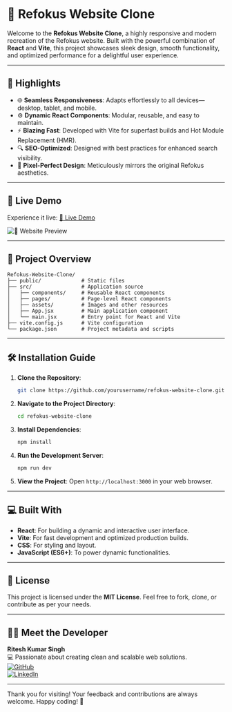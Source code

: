 # 🚀 Refokus Website Clone

Welcome to the **Refokus Website Clone**, a highly responsive and modern recreation of the Refokus website. Built with the powerful combination of **React** and **Vite**, this project showcases sleek design, smooth functionality, and optimized performance for a delightful user experience.

---

## 🌟 Highlights

- 🌐 **Seamless Responsiveness**: Adapts effortlessly to all devices—desktop, tablet, and mobile.
- ⚙️ **Dynamic React Components**: Modular, reusable, and easy to maintain.
- ⚡ **Blazing Fast**: Developed with Vite for superfast builds and Hot Module Replacement (HMR).
- 🔍 **SEO-Optimized**: Designed with best practices for enhanced search visibility.
- 🎨 **Pixel-Perfect Design**: Meticulously mirrors the original Refokus aesthetics.

---

## 🎥 Live Demo

Experience it live: [🔗 Live Demo](https://refokus-main-three.vercel.app/)

![🌟 Website Preview](https://i.postimg.cc/Qt1FNhLp/Screenshot-2025-01-21-143300.png)

---

## 📂 Project Overview

```plaintext
Refokus-Website-Clone/
├── public/             # Static files
├── src/                # Application source
│   ├── components/     # Reusable React components
│   ├── pages/          # Page-level React components
│   ├── assets/         # Images and other resources
│   ├── App.jsx         # Main application component
│   └── main.jsx        # Entry point for React and Vite
├── vite.config.js      # Vite configuration
└── package.json        # Project metadata and scripts
```

---

## 🛠️ Installation Guide

1. **Clone the Repository**:
   ```bash
   git clone https://github.com/yourusername/refokus-website-clone.git
   ```

2. **Navigate to the Project Directory**:
   ```bash
   cd refokus-website-clone
   ```

3. **Install Dependencies**:
   ```bash
   npm install
   ```

4. **Run the Development Server**:
   ```bash
   npm run dev
   ```

5. **View the Project**:
   Open `http://localhost:3000` in your web browser.

---

## 💻 Built With

- **React**: For building a dynamic and interactive user interface.
- **Vite**: For fast development and optimized production builds.
- **CSS**: For styling and layout.
- **JavaScript (ES6+)**: To power dynamic functionalities.

---

## 📜 License

This project is licensed under the **MIT License**. Feel free to fork, clone, or contribute as per your needs.

---

## 👨‍💻 Meet the Developer

**Ritesh Kumar Singh**  
💻 Passionate about creating clean and scalable web solutions.  
[![GitHub](https://img.shields.io/badge/-GitHub-black?style=flat&logo=github)](https://github.com/RiteshSinghCS)  
[![LinkedIn](https://img.shields.io/badge/-LinkedIn-blue?style=flat&logo=linkedin)](https://www.linkedin.com/in/riteshkumarsinghcs/)

---

Thank you for visiting! Your feedback and contributions are always welcome. Happy coding! 🚀

